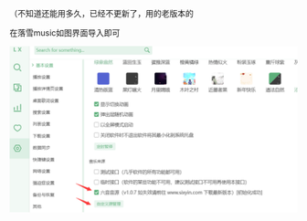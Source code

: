（不知道还能用多久，已经不更新了，用的老版本的

在落雪music如图界面导入即可

![image-20240106104615556](assets/image-20240106104615556.png)